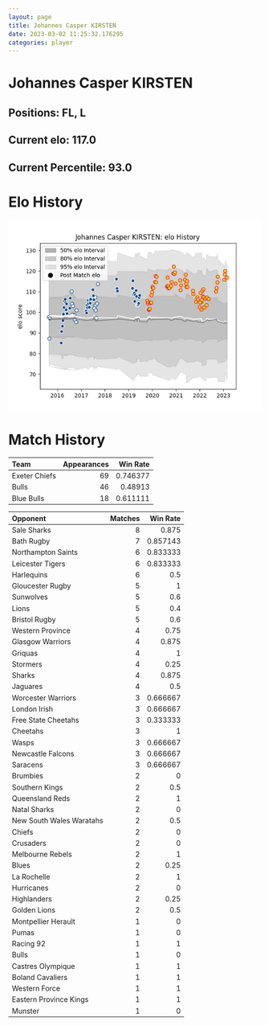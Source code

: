 ```yaml
---  
layout: page  
title: Johannes Casper KIRSTEN  
date: 2023-03-02 11:25:32.176295  
categories: player  
---
```

# Johannes Casper KIRSTEN

## Positions: FL, L

## Current elo: 117.0

## Current Percentile: 93.0

# Elo History


![elo history](history_JohannesCasperKIRSTEN.png)
# Match History


| Team          |   Appearances |   Win Rate |
|:--------------|--------------:|-----------:|
| Exeter Chiefs |            69 |   0.746377 |
| Bulls         |            46 |   0.48913  |
| Blue Bulls    |            18 |   0.611111 |

| Opponent                 |   Matches |   Win Rate |
|:-------------------------|----------:|-----------:|
| Sale Sharks              |         8 |   0.875    |
| Bath Rugby               |         7 |   0.857143 |
| Northampton Saints       |         6 |   0.833333 |
| Leicester Tigers         |         6 |   0.833333 |
| Harlequins               |         6 |   0.5      |
| Gloucester Rugby         |         5 |   1        |
| Sunwolves                |         5 |   0.6      |
| Lions                    |         5 |   0.4      |
| Bristol Rugby            |         5 |   0.6      |
| Western Province         |         4 |   0.75     |
| Glasgow Warriors         |         4 |   0.875    |
| Griquas                  |         4 |   1        |
| Stormers                 |         4 |   0.25     |
| Sharks                   |         4 |   0.875    |
| Jaguares                 |         4 |   0.5      |
| Worcester Warriors       |         3 |   0.666667 |
| London Irish             |         3 |   0.666667 |
| Free State Cheetahs      |         3 |   0.333333 |
| Cheetahs                 |         3 |   1        |
| Wasps                    |         3 |   0.666667 |
| Newcastle Falcons        |         3 |   0.666667 |
| Saracens                 |         3 |   0.666667 |
| Brumbies                 |         2 |   0        |
| Southern Kings           |         2 |   0.5      |
| Queensland Reds          |         2 |   1        |
| Natal Sharks             |         2 |   0        |
| New South Wales Waratahs |         2 |   0.5      |
| Chiefs                   |         2 |   0        |
| Crusaders                |         2 |   0        |
| Melbourne Rebels         |         2 |   1        |
| Blues                    |         2 |   0.25     |
| La Rochelle              |         2 |   1        |
| Hurricanes               |         2 |   0        |
| Highlanders              |         2 |   0.25     |
| Golden Lions             |         2 |   0.5      |
| Montpellier Herault      |         1 |   0        |
| Pumas                    |         1 |   0        |
| Racing 92                |         1 |   1        |
| Bulls                    |         1 |   0        |
| Castres Olympique        |         1 |   1        |
| Boland Cavaliers         |         1 |   1        |
| Western Force            |         1 |   1        |
| Eastern Province Kings   |         1 |   1        |
| Munster                  |         1 |   0        |